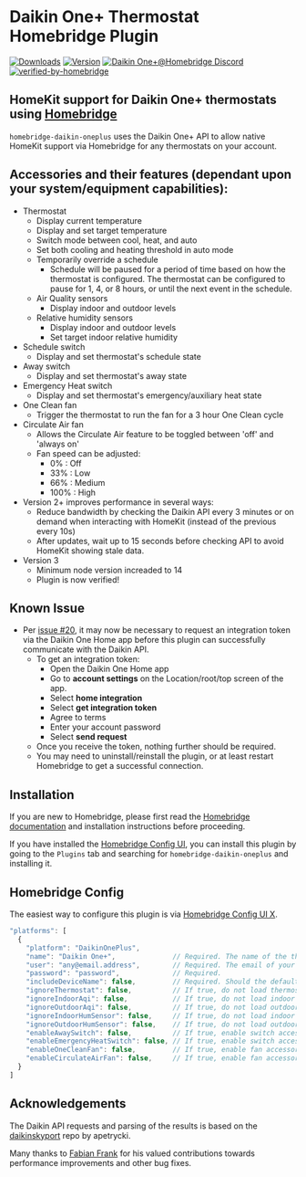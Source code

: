 # Daikin One+ Thermostat Homebridge Plugin
[![Downloads](https://img.shields.io/npm/dt/homebridge-daikin-oneplus?logo=icloud&style=for-the-badge)](https://www.npmjs.com/package/homebridge-daikin-oneplus)
[![Version](https://img.shields.io/npm/v/homebridge-daikin-oneplus?label=Latest%20Version&style=for-the-badge)](https://www.npmjs.com/package/homebridge-daikin-oneplus)
[![Daikin One+@Homebridge Discord](https://img.shields.io/discord/432663330281226270?label=Discord&logo=discord&style=for-the-badge)](https://discord.gg/6whreuQEph)
[![verified-by-homebridge](https://img.shields.io/badge/homebridge-verified-blueviolet?color=%23491F59&style=for-the-badge&logoColor=%23FFFFFF&logo=homebridge)](https://github.com/homebridge/homebridge/wiki/Verified-Plugins)

## HomeKit support for Daikin One+ thermostats using [Homebridge](https://homebridge.io)

`homebridge-daikin-oneplus` uses the Daikin One+ API to allow native HomeKit support via Homebridge for any thermostats on your account.

## Accessories and their features (dependant upon your system/equipment capabilities):
  * Thermostat
    * Display current temperature
    * Display and set target temperature
    * Switch mode between cool, heat, and auto
    * Set both cooling and heating threshold in auto mode
    * Temporarily override a schedule
      * Schedule will be paused for a period of time based on how the thermostat is configured. The thermostat can be configured to pause for 1, 4, or 8 hours, or until the next event in the schedule.
    * Air Quality sensors
      * Display indoor and outdoor levels
    * Relative humidity sensors
      * Display indoor and outdoor levels
      * Set target indoor relative humidity
  * Schedule switch
    * Display and set thermostat's schedule state
  * Away switch
    * Display and set thermostat's away state
  * Emergency Heat switch
    * Display and set thermostat's emergency/auxiliary heat state
  * One Clean fan
    * Trigger the thermostat to run the fan for a 3 hour One Clean cycle
  * Circulate Air fan
    * Allows the Circulate Air feature to be toggled between 'off' and 'always on'
    * Fan speed can be adjusted:
      * 0% : Off
      * 33% : Low
      * 66% : Medium
      * 100% : High
  * Version 2+ improves performance in several ways:
    * Reduce bandwidth by checking the Daikin API every 3 minutes or on demand when interacting with HomeKit (instead of the previous every 10s)
    * After updates, wait up to 15 seconds before checking API to avoid HomeKit showing stale data.
  * Version 3 
    * Minimum node version increaded to 14
    * Plugin is now verified!


## Known Issue
  * Per [issue #20](https://github.com/jeffschubert/homebridge-daikin-oneplus/issues/20), it may now be necessary to request an integration token via the Daikin One Home app before this plugin can successfully communicate with the Daikin API.
    * To get an integration token:
      * Open the Daikin One Home app
      * Go to **account settings** on the Location/root/top screen of the app.
      * Select **home integration**
      * Select **get integration token**
      * Agree to terms
      * Enter your account password
      * Select **send request**
    * Once you receive the token, nothing further should be required.
    * You may need to uninstall/reinstall the plugin, or at least restart Homebridge to get a successful connection.

## Installation
If you are new to Homebridge, please first read the [Homebridge](https://homebridge.io) [documentation](https://github.com/homebridge/homebridge/wiki) and installation instructions before proceeding.

If you have installed the [Homebridge Config UI](https://github.com/oznu/homebridge-config-ui-x), you can install this plugin by going to the `Plugins` tab and searching for `homebridge-daikin-oneplus` and installing it.

## Homebridge Config

The easiest way to configure this plugin is via [Homebridge Config UI X](https://github.com/oznu/homebridge-config-ui-x).

```javascript
"platforms": [
  {
    "platform": "DaikinOnePlus",
    "name": "Daikin One+",              // Required. The name of the thermostat. Can be anything.
    "user": "any@email.address",        // Required. The email of your Daikin One+ account.
    "password": "password",             // Required.
    "includeDeviceName": false,         // Required. Should the default sensor names start with the thermostat name (as configured in the thermostat).
    "ignoreThermostat": false,          // If true, do not load thermostats found in Daikin account.
    "ignoreIndoorAqi": false,           // If true, do not load indoor air quality sensors of thermostats found in Daikin account.
    "ignoreOutdoorAqi": false,          // If true, do not load outdoor air quality sensors of thermostats found in Daikin account.
    "ignoreIndoorHumSensor": false,     // If true, do not load indoor humidity sensors of thermostats found in Daikin account.
    "ignoreOutdoorHumSensor": false,    // If true, do not load outdoor humidity sensors of thermostats found in Daikin account.
    "enableAwaySwitch": false,          // If true, enable switch accessory to get/set the Away state of thermostats found in Daikin account.
    "enableEmergencyHeatSwitch": false, // If true, enable switch accessory to request auxiliary/emergency heat only.
    "enableOneCleanFan": false,         // If true, enable fan accessory that allows the user to run one clean.
    "enableCirculateAirFan": false,     // If true, enable fan accessory that allows the user to run the fan constantly at the specified speed.
  }
]
```

## Acknowledgements
The Daikin API requests and parsing of the results is based on the [daikinskyport](https://github.com/apetrycki/daikinskyport) repo by apetrycki.

Many thanks to [Fabian Frank](https://github.com/FabianFrank) for his valued contributions towards performance improvements and other bug fixes.